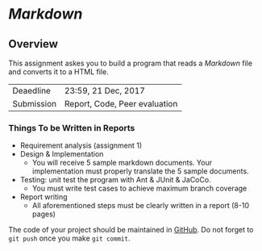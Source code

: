 *Markdown*
========
## Overview ##
This assignment askes you to build a program that reads a *Markdown* file and converts it to a HTML file.

<table> <tr> <td> Deaedline </td> <td> 23:59, 21 Dec, 2017 </td> </tr>
  <tr> <td> Submission </td> <td> Report, Code, Peer evaluation </td> </tr> </table>

### Things To be Written in Reports ####
- Requirement analysis (assignment 1)
- Design & Implementation
  - You will receive 5 sample markdown documents.
    Your implementation must properly translate the 5 sample documents.
- Testing: unit test the program with Ant &amp; JUnit &amp; JaCoCo.
  - You must write test cases to achieve maximum branch coverage
- Report writing
  - All aforementioned steps must be clearly written in a report (8-10 pages)

The code of your project should be maintained in [GitHub][1].
Do not forget to `git push` once you make `git commit`.

[1]: Github.com (GitHub)
